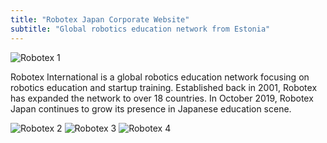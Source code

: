 ```yaml
---
title: "Robotex Japan Corporate Website"
subtitle: "Global robotics education network from Estonia"
---
```


![Robotex 1](/images/robotex_01.jpg)

Robotex International is a global robotics education network focusing on
robotics education and startup training. Established back in 2001, Robotex has
expanded the network to over 18 countries. In October 2019, Robotex Japan
continues to grow its presence in Japanese education scene.

![Robotex 2](/images/robotex_02.png)
![Robotex 3](/images/robotex_03.png)
![Robotex 4](/images/robotex_04.jpg)

